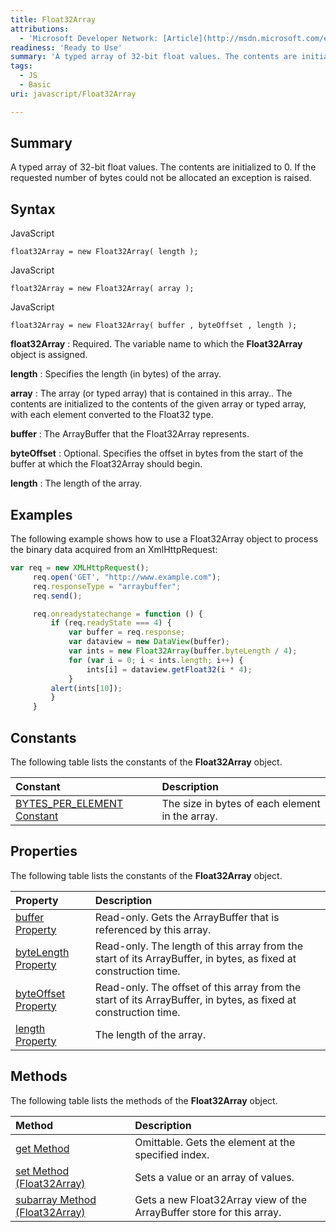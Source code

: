 ```yaml
---
title: Float32Array
attributions:
  - 'Microsoft Developer Network: [Article](http://msdn.microsoft.com/en-us/library/ie/br212916(v=vs.94).aspx)'
readiness: 'Ready to Use'
summary: 'A typed array of 32-bit float values. The contents are initialized to 0. If the requested number of bytes could not be allocated an exception is raised.'
tags:
  - JS
  - Basic
uri: javascript/Float32Array

---
```

## <span>Summary</span>

A typed array of 32-bit float values. The contents are initialized to 0. If the requested number of bytes could not be allocated an exception is raised.

## <span>Syntax</span>

<span class="language">JavaScript</span>

    float32Array = new Float32Array( length );

<span class="language">JavaScript</span>

    float32Array = new Float32Array( array );

<span class="language">JavaScript</span>

    float32Array = new Float32Array( buffer , byteOffset , length );

**float32Array**
:   Required. The variable name to which the **Float32Array** object is assigned.

**length**
:   Specifies the length (in bytes) of the array.

**array**
:   The array (or typed array) that is contained in this array.. The contents are initialized to the contents of the given array or typed array, with each element converted to the Float32 type.

**buffer**
:   The ArrayBuffer that the Float32Array represents.

**byteOffset**
:   Optional. Specifies the offset in bytes from the start of the buffer at which the Float32Array should begin.

**length**
:   The length of the array.

## <span>Examples</span>

The following example shows how to use a Float32Array object to process the binary data acquired from an XmlHttpRequest:

``` js
var req = new XMLHttpRequest();
     req.open('GET', "http://www.example.com");
     req.responseType = "arraybuffer";
     req.send();

     req.onreadystatechange = function () {
         if (req.readyState === 4) {
             var buffer = req.response;
             var dataview = new DataView(buffer);
             var ints = new Float32Array(buffer.byteLength / 4);
             for (var i = 0; i < ints.length; i++) {
                 ints[i] = dataview.getFloat32(i * 4);
             }
         alert(ints[10]);
         }
     }
```

## <span>Constants</span>

The following table lists the constants of the **Float32Array** object.

|Constant|Description|
|:-------|:----------|
|[BYTES\_PER\_ELEMENT Constant](/javascript/Float32Array/BYTES_PER_ELEMENT)|The size in bytes of each element in the array.|

## <span>Properties</span>

The following table lists the constants of the **Float32Array** object.

|Property|Description|
|:-------|:----------|
|[buffer Property](/javascript/Float32Array/buffer)|Read-only. Gets the ArrayBuffer that is referenced by this array.|
|[byteLength Property](/javascript/Float32Array/byteLength)|Read-only. The length of this array from the start of its ArrayBuffer, in bytes, as fixed at construction time.|
|[byteOffset Property](/javascript/Float32Array/byteOffset)|Read-only. The offset of this array from the start of its ArrayBuffer, in bytes, as fixed at construction time.|
|[length Property](/javascript/Float32Array/length)|The length of the array.|

## <span>Methods</span>

The following table lists the methods of the **Float32Array** object.

|Method|Description|
|:-----|:----------|
|[get Method](/javascript/Float32Array/get)|Omittable. Gets the element at the specified index.|
|[set Method (Float32Array)](/javascript/Float32Array/set)|Sets a value or an array of values.|
|[subarray Method (Float32Array)](/javascript/Float32Array/subarray)|Gets a new Float32Array view of the ArrayBuffer store for this array.|


